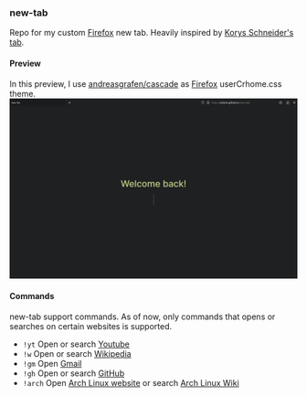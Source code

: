 ### new-tab
Repo for my custom [Firefox](https://www.mozilla.org/en-US/firefox/new/) new tab.
Heavily inspired by [Korys Schneider's tab](https://github.com/KorySchneider/tab).

#### Preview
In this preview, I use [andreasgrafen/cascade](https://github.com/andreasgrafen/cascade/) as [Firefox](https://www.mozilla.org/en-US/firefox/new/) userCrhome.css theme.
![Preview Image](./assets/preview.gif)

#### Commands
new-tab support commands.
As of now, only commands that opens or searches on certain websites is supported.

- `!yt` Open or search [Youtube](https://youtube.com)
- `!w` Open or search [Wikipedia](https://wikipedia.org)
- `!gm` Open [Gmail](https://mail.google.com)
- `!gh` Open or search [GitHub](https://github.com)
- `!arch` Open [Arch Linux website](https://archlinux.org) or search [Arch Linux Wiki](https://wiki.archlinux.org)